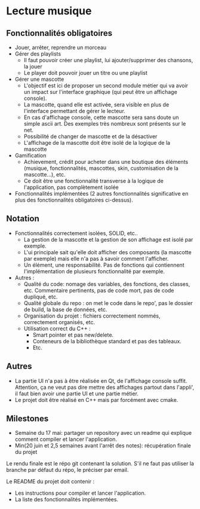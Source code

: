 # Lecture musique

## Fonctionnalités obligatoires
* Jouer, arrêter, reprendre un morceau
* Gérer des playlists
    * Il faut pouvoir créer une playlist, lui ajouter/supprimer des chansons, la jouer
    * Le player doit pouvoir jouer un titre ou une playlist
* Gérer une mascotte
    * L'objectif est ici de proposer un second module métier qui va avoir un impact sur l'interface graphique (qui peut être un affichage console).
    * La mascotte, quand elle est activée, sera visible en plus de l'interface permettant de gérer le lecteur.
    * En cas d'affichage console, cette mascotte sera sans doute un simple ascii art. Des exemples très nombreux sont présents sur le net.
    * Possibilité de changer de mascotte et de la désactiver
    * L'affichage de la mascotte doit être isolé de la logique de la mascotte
* Gamification
    * Achievement, crédit pour acheter dans une boutique des éléments (musique, fonctionnalités, mascottes, skin, customisation de la mascotte...), etc.
    * Ce doit être une fonctionnalité transverse à la logique de l'application, pas complètement isolée
* Fonctionnalités implémentées (2 autres fonctionnalités significative en plus des fonctionnalités obligatoires ci-dessus).

## Notation
* Fonctionnalités correctement isolées, SOLID, etc..
    * La gestion de la mascotte et la gestion de son affichage est isolé par exemple.
    * L'ui principale sait qu'elle doit afficher des composants (la mascotte par exemple) mais elle n'a pas à savoir comment l'afficher. 
    * Un élément, une responsabilité. Pas de fonctions qui contiennent l'implémentation de plusieurs fonctionnalité par exemple.
* Autres :
    * Qualité du code: nomage des variables, des fonctions, des classes, etc. Commentaire pertinents, pas de code mort, pas de code dupliqué, etc.
    * Qualité globale du repo : on met le code dans le repo', pas le dossier de build, la base de données, etc.
    * Organisation du projet : fichiers correctement nommés, correctement organisés, etc.
    * Utilisation correct du C++ :
        * Smart pointer et pas new/delete.
        * Conteneurs de la bibliothèque standard et pas des tableaux.
        * Etc.

## Autres
* La partie UI n'a pas à être réalisée en Qt, de l'affichage console suffit. Attention, ça ne veut pas dire mettre des affichages partout dans l'appli', il faut bien avoir une partie UI et une partie métier.
* Le projet doit être réalisé en C++ mais par forcément avec cmake.

## Milestones
* Semaine du 17 mai: partager un repository avec un readme qui explique comment compiler et lancer l'application.
* Min(20 juin et 2,5 semaines avant l'arrêt des notes): récupération finale du projet

Le rendu finale est le répo git contenant la solution. S'il ne faut pas utiliser la branche par défaut du répo, le préciser par email.

Le README du projet doit contenir :
- Les instructions pour compiler et lancer l'application.
- La liste des fonctionnalités implémentées.

